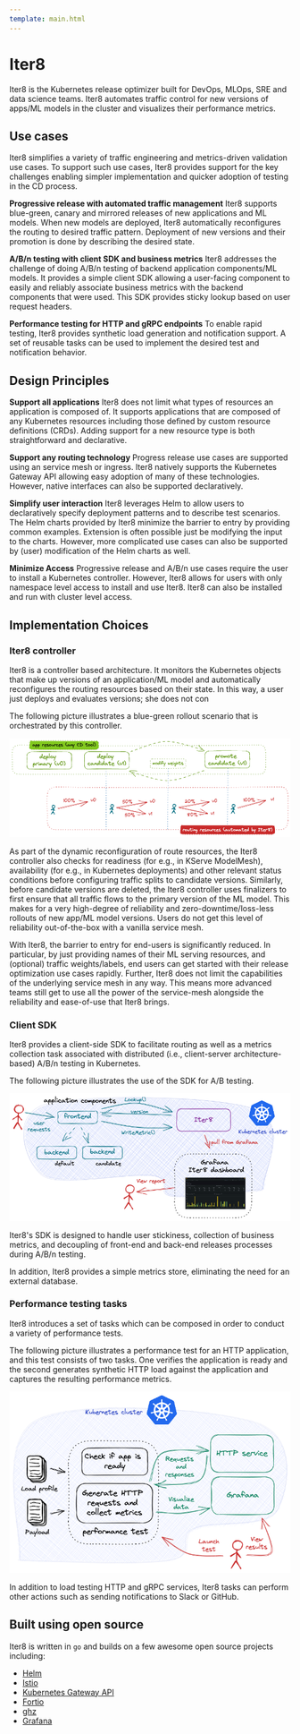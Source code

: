 ```yaml
---
template: main.html
---
```


# Iter8
Iter8 is the Kubernetes release optimizer built for DevOps, MLOps, SRE and data science teams. Iter8 automates traffic control for new versions of apps/ML models in the cluster and visualizes their performance metrics.

## Use cases

Iter8 simplifies a variety of traffic engineering and metrics-driven validation use cases. To support such use cases, Iter8 provides support for the key challenges enabling simpler implementation and quicker adoption of testing in the CD process.

**Progressive release with automated traffic management** Iter8 supports blue-green, canary and mirrored releases of new applications and ML models. When new models are deployed, Iter8 automatically reconfigures the routing to desired traffic pattern. Deployment of new versions and their promotion is done by describing the desired state.

**A/B/n testing with client SDK and business metrics** Iter8 addresses the challenge of doing A/B/n testing of backend application components/ML models. It provides a simple client SDK allowing a user-facing component to easily and reliably associate business metrics with the backend components that were used. This SDK provides sticky lookup based on user request headers.

**Performance testing for HTTP and gRPC endpoints** To enable rapid testing, Iter8 provides synthetic load generation and notification support. A set of reusable tasks can be used to implement the desired test and notification behavior.

## Design Principles

**Support all applications** Iter8 does not limit what types of resources an application is composed of. It supports applications that are composed of any Kubernetes resources including those defined by custom resource definitions (CRDs). Adding support for a new resource type is both straightforward and declarative.

**Support any routing technology** Progress release use cases are supported using an service mesh or ingress. Iter8 natively supports the Kubernetes Gateway API allowing easy adoption of many of these technologies. However, native interfaces can also be supported declaratively.

**Simplify user interaction** Iter8 leverages Helm to allow users to declaratively specify deployment patterns and to describe test scenarios. The Helm charts provided by Iter8 minimize the barrier to entry by providing common examples. Extension is often possible just be modifying the input to the charts. However, more complicated use cases can also be supported by (user) modification of the Helm charts as well.

**Minimize Access** Progressive release and A/B/n use cases require the user to install a Kubernetes controller. However, Iter8 allows for users with only namespace level access to install and use Iter8. Iter8 can also be installed and run with cluster level access.

## Implementation Choices

### Iter8 controller

Iter8 is a controller based architecture. It monitors the Kubernetes objects that make up versions of an application/ML model and automatically reconfigures the routing resources based on their state. In this way, a user just deploys and evaluates versions; she does not con

The following picture illustrates a blue-green rollout scenario that is orchestrated by this controller.

![Blue-green](../tutorials/images/blue-green.png)

As part of the dynamic reconfiguration of route resources, the Iter8 controller also checks for readiness (for e.g., in KServe ModelMesh), availability (for e.g., in Kubernetes deployments) and other relevant status conditions before configuring traffic splits to candidate versions. Similarly, before candidate versions are deleted, the Iter8 controller uses finalizers to first ensure that all traffic flows to the primary version of the ML model. This makes for a very high-degree of reliability and zero-downtime/loss-less rollouts of new app/ML model versions. Users do not get this level of reliability out-of-the-box with a vanilla service mesh.

With Iter8, the barrier to entry for end-users is significantly reduced. In particular, by just providing names of their ML serving resources, and (optional) traffic weights/labels, end users can get started with their release optimization use cases rapidly. Further, Iter8 does not limit the capabilities of the underlying service mesh in any way. This means more advanced teams still get to use all the power of the service-mesh alongside the reliability and ease-of-use that Iter8 brings.

### Client SDK

Iter8 provides a client-side SDK to facilitate routing as well as a metrics collection task associated with distributed (i.e., client-server architecture-based) A/B/n testing in Kubernetes. 

The following picture illustrates the use of the SDK for A/B testing.

![A/B testing](../tutorials/images/abn.png)

Iter8's SDK is designed to handle user stickiness, collection of business metrics, and decoupling of front-end and back-end releases processes during A/B/n testing.

In addition, Iter8 provides a simple metrics store, eliminating the need for an external database.

### Performance testing tasks

Iter8 introduces a set of tasks which can be composed in order to conduct a variety of performance tests.

The following picture illustrates a performance test for an HTTP application, and this test consists of two tasks. One verifies the application is ready and the second generates synthetic HTTP load against the application and captures the resulting performance metrics.

![Iter8 performance test](images/kubernetesusage.png)

In addition to load testing HTTP and gRPC services, Iter8 tasks can perform other actions such as sending notifications to Slack or GitHub.

## Built using open source

Iter8 is written in `go` and builds on a few awesome open source projects including:

- [Helm](https://helm.sh)
- [Istio](https://istio.io)
- [Kubernetes Gateway API](https://gateway-api.sigs.k8s.io/)
- [Fortio](https://github.com/fortio/fortio)
- [ghz](https://ghz.sh)
- [Grafana](https://grafana.com/)

